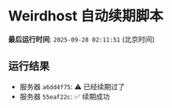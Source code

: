 # Weirdhost 自动续期脚本

**最后运行时间**: `2025-09-28 02:11:51` (北京时间)

## 运行结果

- 服务器 `a6dd4f75`: ⚠️ 已经续期过了
- 服务器 `55eaf22c`: ✅ 续期成功
